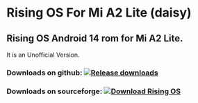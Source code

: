 # Rising OS For Mi A2 Lite (daisy)

## Rising OS Android 14 rom for Mi A2 Lite.

It is an Unofficial Version.

### Downloads on github: [![Release downloads](https://img.shields.io/github/downloads/mdalmahmud023/rising_OS_Daisy/total.svg)](https://github.com/mdalmahmud023/rising_OS_Daisy/releases/)

### Downloads on sourceforge: [![Download Rising OS](https://img.shields.io/sourceforge/dt/risingos-daisy.svg)](https://sourceforge.net/projects/risingos-daisy/files/Rising-OS/)

